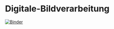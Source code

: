 # Digitale-Bildverarbeitung
[![Binder](https://mybinder.org/badge_logo.svg)](https://mybinder.org/v2/gh/SimonBall1/Digitale-Bildverarbeitung/HEAD?labpath=SimonsKampfmitKI.ipynb)
